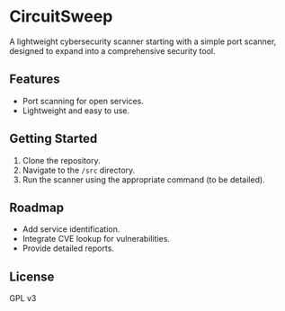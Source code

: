 # CircuitSweep
A lightweight cybersecurity scanner starting with a simple port scanner, designed to expand into a comprehensive security tool.

## Features
- Port scanning for open services.
- Lightweight and easy to use.

## Getting Started
1. Clone the repository.
2. Navigate to the `/src` directory.
3. Run the scanner using the appropriate command (to be detailed).

## Roadmap
- Add service identification.
- Integrate CVE lookup for vulnerabilities.
- Provide detailed reports.

## License
GPL v3